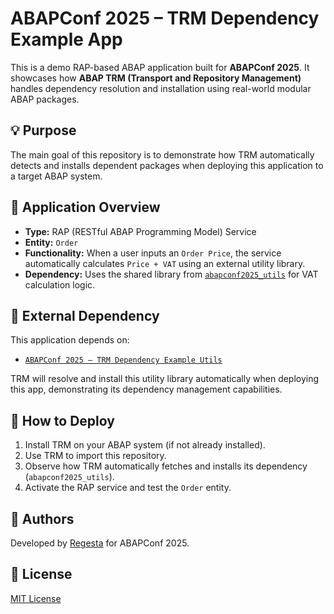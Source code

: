 # ABAPConf 2025 – TRM Dependency Example App

This is a demo RAP-based ABAP application built for **ABAPConf 2025**. It showcases how **ABAP TRM (Transport and Repository Management)** handles dependency resolution and installation using real-world modular ABAP packages.

## 💡 Purpose

The main goal of this repository is to demonstrate how TRM automatically detects and installs dependent packages when deploying this application to a target ABAP system.

## 🧩 Application Overview

- **Type:** RAP (RESTful ABAP Programming Model) Service
- **Entity:** `Order`
- **Functionality:** When a user inputs an `Order Price`, the service automatically calculates `Price + VAT` using an external utility library.
- **Dependency:** Uses the shared library from [`abapconf2025_utils`](https://github.com/RegestaItalia/abapconf2025_utils) for VAT calculation logic.

## 🔗 External Dependency

This application depends on:

- [`ABAPConf 2025 – TRM Dependency Example Utils`](https://github.com/RegestaItalia/abapconf2025_utils)

TRM will resolve and install this utility library automatically when deploying this app, demonstrating its dependency management capabilities.

## 🚀 How to Deploy

1. Install TRM on your ABAP system (if not already installed).
2. Use TRM to import this repository.
3. Observe how TRM automatically fetches and installs its dependency (`abapconf2025_utils`).
4. Activate the RAP service and test the `Order` entity.

## 👥 Authors

Developed by [Regesta](https://www.regestaitalia.it) for ABAPConf 2025.

## 📝 License

[MIT License](LICENSE)
